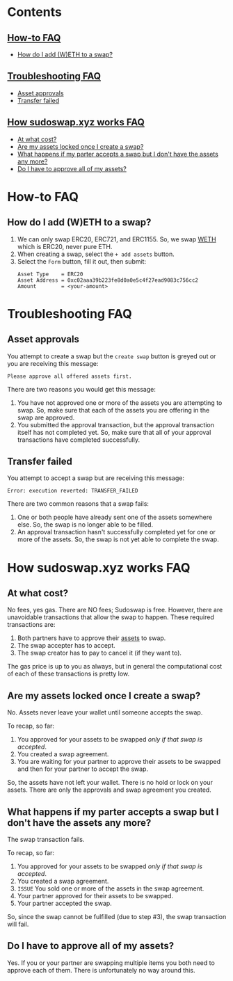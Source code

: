 <!-- 
  when updating: 
    1. Add the answer to the relevant FAQ section
    2. Add the heading to the Contents section with a link to the header
 -->

# Contents

## [How-to FAQ](#how-to-faq)
- [How do I add (W)ETH to a swap?](#how-do-i-add-weth-to-a-swap) 

## [Troubleshooting FAQ](#troubleshooting-faq)
- [Asset approvals](#asset-approvals)
- [Transfer failed](#transfer-failed)

## [How sudoswap.xyz works FAQ](#how-sudoswapxyz-works-faq)
- [At what cost?](#at-what-cost)
- [Are my assets locked once I create a swap?](#are-my-assets-locked-once-I-create-a-swap)
- [What happens if my parter accepts a swap but I don't have the assets any more?](#what-happens-if-my-parter-accepts-a-swap-but-i-dont-have-the-assets-any-more)
- [Do I have to approve all of my assets?](#do-I-have-to-approve-all-of-my-assets)


<!-- 
  "how-to" is for when you want to know how to do something 
 -->

# How-to FAQ

## How do I add (W)ETH to a swap? 
1. We can only swap ERC20, ERC721, and ERC1155. So, we swap [WETH](https://etherscan.io/token/0xc02aaa39b223fe8d0a0e5c4f27ead9083c756cc2) which is ERC20, never pure ETH.
2. When creating a swap, select the `+ add assets` button.
3. Select the `Form` button, fill it out, then submit:
    ```
    Asset Type    = ERC20
    Asset Address = 0xc02aaa39b223fe8d0a0e5c4f27ead9083c756cc2
    Amount        = <your-amount>
    ```

<!-- 
  "troubleshooting" is for when you run into an issue 
 -->

# Troubleshooting FAQ

## Asset approvals
You attempt to create a swap but the `create swap` button is greyed out or you are receiving this message:
```
Please approve all offered assets first.
```
There are two reasons you would get this message:
1. You have not approved one or more of the assets you are attempting to swap. So, make sure that each of the assets you are offering in the swap are approved.
2. You submitted the approval transaction, but the approval transaction itself has not completed yet. So, make sure that all of your approval transactions have completed successfully.   

## Transfer failed
You attempt to accept a swap but are receiving this message:
```
Error: execution reverted: TRANSFER_FAILED
```
There are two common reasons that a swap fails:
1. One or both people have already sent one of the assets somewhere else. So, the swap is no longer able to be filled. 
2. An approval transaction hasn't successfully completed yet for one or more of the assets. So, the swap is not yet able to complete the swap. 

<!-- 
  "how it works" is for when you want to understand the service  
 -->

# How sudoswap.xyz works FAQ

## At what cost?
No fees, yes gas. There are NO fees; Sudoswap is free. However, there are unavoidable transactions that allow the swap to happen. These required transactions are: 

1. Both partners have to approve their [assets](#do-I-have-to-approve-all-of-my-assets) to swap. 
2. The swap accepter has to accept. 
3. The swap creator has to pay to cancel it (if they want to).

The gas price is up to you as always, but in general the computational cost of each of these transactions is pretty low. 

## Are my assets locked once I create a swap?
No. Assets never leave your wallet until someone accepts the swap.

To recap, so far: 
1. You approved for your assets to be swapped *only if that swap is accepted*.
2. You created a swap agreement.
3. You are waiting for your partner to approve their assets to be swapped and then for your partner to accept the swap.

So, the assets have not left your wallet. There is no hold or lock on your assets. There are only the approvals and swap agreement you created. 

## What happens if my parter accepts a swap but I don't have the assets any more?
The swap transaction fails. 

To recap, so far: 
1. You approved for your assets to be swapped *only if that swap is accepted*.
2. You created a swap agreement.
3. `ISSUE` You sold one or more of the assets in the swap agreement.
4. Your partner approved for their assets to be swapped.
5. Your partner accepted the swap.

So, since the swap cannot be fulfilled (due to step #3), the swap transaction will fail. 

## Do I have to approve all of my assets?
Yes. If you or your partner are swapping multiple items you both need to approve each of them. There is unfortunately no way around this. 
